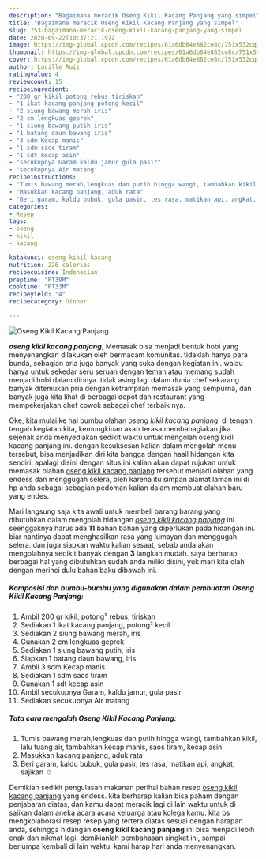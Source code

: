 ```yaml
---
description: "Bagaimana meracik Oseng Kikil Kacang Panjang yang simpel"
title: "Bagaimana meracik Oseng Kikil Kacang Panjang yang simpel"
slug: 753-bagaimana-meracik-oseng-kikil-kacang-panjang-yang-simpel
date: 2020-09-22T10:37:21.197Z
image: https://img-global.cpcdn.com/recipes/61a6db64e882ce8c/751x532cq70/oseng-kikil-kacang-panjang-foto-resep-utama.jpg
thumbnail: https://img-global.cpcdn.com/recipes/61a6db64e882ce8c/751x532cq70/oseng-kikil-kacang-panjang-foto-resep-utama.jpg
cover: https://img-global.cpcdn.com/recipes/61a6db64e882ce8c/751x532cq70/oseng-kikil-kacang-panjang-foto-resep-utama.jpg
author: Lucille Ruiz
ratingvalue: 4
reviewcount: 15
recipeingredient:
- "200 gr kikil potong rebus tiriskan"
- "1 ikat kacang panjang potong kecil"
- "2 siung bawang merah iris"
- "2 cm lengkuas geprek"
- "1 siung bawang putih iris"
- "1 batang daun bawang iris"
- "3 sdm Kecap manis"
- "1 sdm saos tiram"
- "1 sdt kecap asin"
- "secukupnya Garam kaldu jamur gula pasir"
- "secukupnya Air matang"
recipeinstructions:
- "Tumis bawang merah,lengkuas dan putih hingga wangi, tambahkan kikil, lalu tuang air, tambahkan kecap manis, saos tiram, kecap asin"
- "Masukkan kacang panjang, aduk rata"
- "Beri garam, kaldu bubuk, gula pasir, tes rasa, matikan api, angkat, sajikan ☺"
categories:
- Resep
tags:
- oseng
- kikil
- kacang

katakunci: oseng kikil kacang 
nutrition: 226 calories
recipecuisine: Indonesian
preptime: "PT39M"
cooktime: "PT33M"
recipeyield: "4"
recipecategory: Dinner

---
```



![Oseng Kikil Kacang Panjang](https://img-global.cpcdn.com/recipes/61a6db64e882ce8c/751x532cq70/oseng-kikil-kacang-panjang-foto-resep-utama.jpg)

<b><i>oseng kikil kacang panjang</i></b>, Memasak bisa menjadi bentuk hobi yang menyenangkan dilakukan oleh bermacam komunitas. tidaklah hanya para bunda, sebagian pria juga banyak yang suka dengan kegiatan ini. walau hanya untuk sekedar seru seruan dengan teman atau memang sudah menjadi hobi dalam dirinya. tidak asing lagi dalam dunia chef sekarang banyak ditemukan pria dengan ketrampilan memasak yang sempurna, dan banyak juga kita lihat di berbagai depot dan restaurant yang mempekerjakan chef cowok sebagai chef terbaik nya.



Oke, kita mulai ke hal bumbu olahan <i>oseng kikil kacang panjang</i>. di tengah tengah kegiatan kita, kemungkinan akan terasa membahagiakan jika sejenak anda menyediakan sedikit waktu untuk mengolah oseng kikil kacang panjang ini. dengan kesuksesan kalian dalam mengolah menu tersebut, bisa menjadikan diri kita bangga dengan hasil hidangan kita sendiri. apalagi disini dengan situs ini kalian akan dapat rujukan untuk memasak olahan <u>oseng kikil kacang panjang</u> tersebut menjadi olahan yang endess dan menggugah selera, oleh karena itu simpan alamat laman ini di hp anda sebagai sebagian pedoman kalian dalam membuat olahan baru yang endes.


Mari langsung saja kita awali untuk membeli barang barang yang dibutuhkan dalam mengolah hidangan <u><i>oseng kikil kacang panjang</i></u> ini. seenggaknya harus ada <b>11</b> bahan bahan yang diperlukan pada hidangan ini. biar nantinya dapat menghasilkan rasa yang lumayan dan menggugah selera. dan juga siapkan waktu kalian sesaat, sebab anda akan mengolahnya sedikit banyak dengan <b>3</b> langkah mudah. saya berharap berbagai hal yang dibutuhkan sudah anda miliki disini, yuk mari kita olah dengan merinci dulu bahan baku dibawah ini.

<!--inarticleads1-->

##### Komposisi dan bumbu-bumbu yang digunakan dalam pembuatan Oseng Kikil Kacang Panjang:

1. Ambil 200 gr kikil, potong² rebus, tiriskan
1. Sediakan 1 ikat kacang panjang, potong² kecil
1. Sediakan 2 siung bawang merah, iris
1. Gunakan 2 cm lengkuas geprek
1. Sediakan 1 siung bawang putih, iris
1. Siapkan 1 batang daun bawang, iris
1. Ambil 3 sdm Kecap manis
1. Sediakan 1 sdm saos tiram
1. Gunakan 1 sdt kecap asin
1. Ambil secukupnya Garam, kaldu jamur, gula pasir
1. Sediakan secukupnya Air matang




<!--inarticleads2-->

##### Tata cara mengolah Oseng Kikil Kacang Panjang:

1. Tumis bawang merah,lengkuas dan putih hingga wangi, tambahkan kikil, lalu tuang air, tambahkan kecap manis, saos tiram, kecap asin
1. Masukkan kacang panjang, aduk rata
1. Beri garam, kaldu bubuk, gula pasir, tes rasa, matikan api, angkat, sajikan ☺




Demikian sedikit pengulasan makanan perihal bahan resep <u>oseng kikil kacang panjang</u> yang endess. kita berharap kalian bisa paham dengan penjabaran diatas, dan kamu dapat meracik lagi di lain waktu untuk di sajikan dalam aneka acara acara keluarga atau kolega kamu. kita bs mengkolaborasi resep resep yang tertera diatas sesuai dengan harapan anda, sehingga hidangan <b>oseng kikil kacang panjang</b> ini bisa menjadi lebih enak dan nikmat lagi. demikianlah pembahasan singkat ini, sampai berjumpa kembali di lain waktu. kami harap hari anda menyenangkan.
